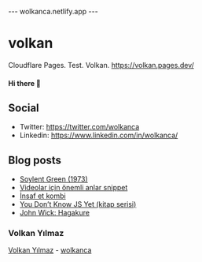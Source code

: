 ---  wolkanca.netlify.app ---
# volkan
Cloudflare Pages. Test. Volkan. https://volkan.pages.dev/

#### Hi there 👋

## Social
- Twitter: https://twitter.com/wolkanca
- Linkedin: https://www.linkedin.com/in/wolkanca/


## Blog posts
<!-- BLOG-POST-LIST:START -->
- [Soylent Green &lpar;1973&rpar;](https://wolkanca.com.tr/soylent-green-1973/)
- [Videolar için önemli anlar snippet](https://wolkanca.com.tr/videolar-icin-onemli-anlar-snippet/)
- [İnsaf et kombi](https://wolkanca.com.tr/insaf-et-kombi/)
- [You Don’t Know JS Yet &lpar;kitap serisi&rpar;](https://wolkanca.com.tr/you-dont-know-js-yet-kitap-serisi/)
- [John Wick: Hagakure](https://wolkanca.com.tr/john-wick-hagakure/)
<!-- BLOG-POST-LIST:END -->


### Volkan Yılmaz

[Volkan Yılmaz](https://volkanyilmaz.com.tr/) - [wolkanca](https://wolkanca.com.tr/)

